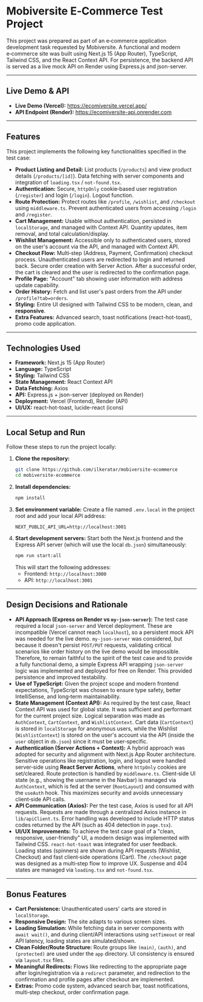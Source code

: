 # Mobiversite E‑Commerce Test Project

This project was prepared as part of an e‑commerce application development task requested by Mobiversite. A functional and modern e‑commerce site was built using Next.js 15 (App Router), TypeScript, Tailwind CSS, and the React Context API. For persistence, the backend API is served as a live mock API on Render using Express.js and json-server.

---

## Live Demo & API

* **Live Demo (Vercel):** https://ecomiversite.vercel.app/
* **API Endpoint (Render):** https://ecomiversite-api.onrender.com

---

## Features

This project implements the following key functionalities specified in the test case:

* **Product Listing and Detail:** List products (`/products`) and view product details (`/products/[id]`). Data fetching with server components and integration of `loading.tsx` / `not-found.tsx`.
* **Authentication:** Secure, `httpOnly` cookie‑based user registration (`/register`) and login (`/login`). Logout function.
* **Route Protection:** Protect routes like `/profile`, `/wishlist`, and `/checkout` using `middleware.ts`. Prevent authenticated users from accessing `/login` and `/register`.
* **Cart Management:** Usable without authentication, persisted in `localStorage`, and managed with Context API. Quantity updates, item removal, and total calculation/display.
* **Wishlist Management:** Accessible only to authenticated users, stored on the user's account via the API, and managed with Context API.
* **Checkout Flow:** Multi‑step (Address, Payment, Confirmation) checkout process. Unauthenticated users are redirected to login and returned back. Secure order creation with Server Action. After a successful order, the cart is cleared and the user is redirected to the confirmation page.
* **Profile Page:** "Account" tab showing user information with address update capability.
* **Order History:** Fetch and list user's past orders from the API under `/profile?tab=orders`.
* **Styling:** Entire UI designed with Tailwind CSS to be modern, clean, and **responsive**.
* **Extra Features:** Advanced search, toast notifications (react-hot-toast), promo code application.

---

## Technologies Used

* **Framework:** Next.js 15 (App Router)
* **Language:** TypeScript
* **Styling:** Tailwind CSS
* **State Management:** React Context API
* **Data Fetching:** Axios
* **API:** Express.js + json-server (deployed on Render)
* **Deployment:** Vercel (Frontend), Render (API)
* **UI/UX:** react-hot-toast, lucide-react (icons)

---

## Local Setup and Run

Follow these steps to run the project locally:

1.  **Clone the repository:**
    ```bash
    git clone https://github.com/ilkeratar/mobiversite-ecommerce
    cd mobiversite-ecommerce
    ```
2.  **Install dependencies:**
    ```bash
    npm install
    ```
3.  **Set environment variable:** Create a file named `.env.local` in the project root and add your local API address:
    ```env
    NEXT_PUBLIC_API_URL=http://localhost:3001
    ```
4.  **Start development servers:** Start both the Next.js frontend and the Express API server (which will use the local `db.json`) simultaneously:
    ```bash
    npm run start:all
    ```
    This will start the following addresses:
    * Frontend: `http://localhost:3000`
    * API: `http://localhost:3001`

---

## Design Decisions and Rationale

* **API Approach (Express on Render vs `my-json-server`):** The test case required a local `json-server` and Vercel deployment. These are incompatible (Vercel cannot reach `localhost`), so a persistent mock API was needed for the live demo. `my-json-server` was considered, but because it doesn't persist `POST/PUT` requests, validating critical scenarios like order history on the live demo would be impossible. Therefore, to remain faithful to the spirit of the test case and to provide a fully functional demo, a simple Express API wrapping `json-server` logic was implemented and deployed for free on Render. This provided persistence and improved testability.
* **Use of TypeScript:** Given the project scope and modern frontend expectations, TypeScript was chosen to ensure type safety, better IntelliSense, and long‑term maintainability.
* **State Management (Context API):** As required by the test case, React Context API was used for global state. It was sufficient and performant for the current project size. Logical separation was made as `AuthContext`, `CartContext`, and `WishlistContext`. Cart data (`CartContext`) is stored in `localStorage` for anonymous users, while the Wishlist (`WishlistContext`) is stored on the user's account via the API (inside the `user` object in `db.json`) since it must be user‑specific.
* **Authentication (Server Actions + Context):** A hybrid approach was adopted for security and alignment with Next.js App Router architecture. Sensitive operations like registration, login, and logout were handled server‑side using **React Server Actions**, where `httpOnly` cookies are set/cleared. Route protection is handled by `middleware.ts`. Client‑side UI state (e.g., showing the username in the Navbar) is managed via `AuthContext`, which is fed at the server (`RootLayout`) and consumed with the `useAuth` hook. This maximizes security and avoids unnecessary client‑side API calls.
* **API Communication (Axios):** Per the test case, Axios is used for all API requests. Requests are made through a centralized Axios instance in `lib/apiClient.ts`. Error handling was developed to include HTTP status codes returned by the API (such as 404 detection in `page.tsx`).
* **UI/UX Improvements:** To achieve the test case goal of a "clean, responsive, user‑friendly" UI, a modern design was implemented with Tailwind CSS. `react-hot-toast` was integrated for user feedback. Loading states (spinners) are shown during API requests (Wishlist, Checkout) and fast client‑side operations (Cart). The `/checkout` page was designed as a multi‑step flow to improve UX. Suspense and 404 states are managed via `loading.tsx` and `not-found.tsx`.

---

## Bonus Features

* **Cart Persistence:** Unauthenticated users' carts are stored in `localStorage`.
* **Responsive Design:** The site adapts to various screen sizes.
* **Loading Simulation:** While fetching data in server components with `await wait()`, and during client/API interactions using `setTimeout` or real API latency, loading states are simulated/shown.
* **Clean Folder/Route Structure:** Route groups like `(main)`, `(auth)`, and `(protected)` are used under the `app` directory. UI consistency is ensured via `layout.tsx` files.
* **Meaningful Redirects:** Flows like redirecting to the appropriate page after login/registration via a `redirect` parameter, and redirection to the confirmation and profile pages after checkout are implemented.
* **Extras:** Promo code system, advanced search bar, toast notifications, multi‑step checkout, order confirmation page.